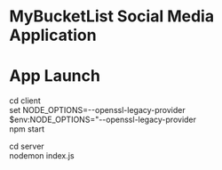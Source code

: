 # MyBucketList Social Media Application

# App Launch
cd client  
set NODE_OPTIONS=--openssl-legacy-provider  
$env:NODE_OPTIONS="--openssl-legacy-provider    
npm start  

cd server  
nodemon index.js  

